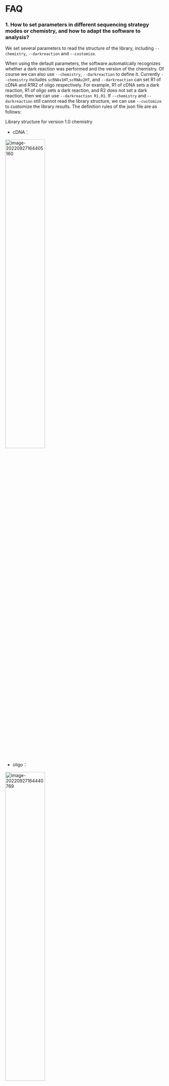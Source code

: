 # **FAQ**

### 1. How to set parameters in different sequencing strategy modes or chemistry, and how to adapt the software to analysis?

We set several parameters to read the structure of the library, including `--chemistry`, `--darkreaction` and `--customize`.

When using the default parameters, the software automatically recognizes whether a dark reaction was performed and the version of the chemistry. Of course we can also use `--chemistry`, `--darkreaction` to define it. Currently `--chemistry` includes `scRNAv1HT`,`scRNAv2HT`, and `--darkreaction` can set R1 of cDNA and R1R2 of oligo respectively. For example, R1 of cDNA sets a dark reaction, R1 of oligo sets a dark reaction, and R2 does not set a dark reaction, then we can use `--darkreaction R1,R1`. If `--chemistry` and `--darkreaction` still cannot read the library structure, we can use `--customize` to customize the library results. The definition rules of the json file are as follows:

Library structure for version 1.0 chemistry

- cDNA：

 <img src="https://s2.loli.net/2022/09/27/xOMpQlhtEZHJofB.png" alt="image-20220927164405160" width="50%">

- oligo：

 <img src="https://s2.loli.net/2022/09/27/IzaBlQOb2SvEjrW.png" alt="image-20220927164440769" width="50%">

The software uses the json file in the directory DNBC4tools/config to identify sequence information such as cell barcode, umi, and read.

The json file format is as follows:

```json
{
    "cell barcode tag":"CB",
    "cell barcode":[
     {
         "location":"R1:1-10",
            "distance":"1",
            "white list":[
                "TAACAGCCAA",
                "CTAAGAGTCC",
                ...
                "GTCTTCGGCT"
            ]
     },
     {
         "location":"R1:11-20"
            "distance":"1",
            "white list":[
                "TAACAGCCAA",
                "CTAAGAGTCC",
                ...
                "GTCTTCGGCT"
            ]
     },
    ],
    "UMI tag":"UR",
    "UMI":{
     "location":"R1:21-30",
    },
    "read 1":{
     "location":"R2:1-100",
    }
}
```

The tag information corresponding to the key of the json file:

| key                       | comment                                                      |
| ------------------------- | ------------------------------------------------------------ |
| cell barcode tag          | SAM tag for cell barcode, after corrected. "CB" is suggested. |
| cell barcode              | JSON array for cell barcode segments                         |
| cell barcode raw tag      | SAM tag for raw cell barcode; "CR" is suggested.             |
| cell barcode raw qual tag | SAM tag for cell barcode sequence quality; "CY" is suggested. |
| distance                  | minimal Hamming distance                                     |
| white list                | white list for cell barcodes                                 |
| location                  | location of sequence in read 1 or 2                          |
| sample barcode tag        | SAM tag for sample barcode                                   |
| sample barcode            | SAM tag for sample barcode sequence quality                  |
| UMI tag                   | SAM tag for UMI; "UR" is suggested for raw UMI; "UB" is suggested for corrected UMI |
| UMI qual tag              | SAM tag for UMI sequence quality                             |
| UMI                       | location value for the UMI                                   |
| read 1                    | read 1 location                                              |
| read 2                    | read 2 location                                              |

The cDNA library and the oligo library were sequenced separately, and the cDNA and oligo were dark-reacted with the immobilized sequences. Use `scRNA_beads_darkReaction.json` and `scRNA_oligo_darkReaction.json`.

```shell
cDNA
cell barcode:R1:1-10、R1:11-20
umi:R1:21-30
read 1:R2:1-100
oligo
cell barcode:R1:1-10、R1:11-20
read 1:R2:1-30
```

The cDNA library and the oligo library were sequenced on one chip, and the cDNA and oligo were dark-reacted only at the R1 end. Use `scRNA_beads_darkReaction.json` and `scRNA_oligo_R2_noDarkReaction.json`.

```shell
cDNA
cell barcode:R1:1-10、R1:11-20
umi:R1:21-30
read 1:R2:1-100
oligo
cell barcode:R1:1-10、R1:11-20
read 1:R2:1-10,R2:17-26,R2:33-42
```

For other sequencing strategies, you can customize the json file and fill in the location according to the location information.

<br />
<br />

### 2.Which parameter should cell_calling choose?

The default cell calling method is emptydrops.

- emptydrops

First determine the effective droplet beads, first use the high umi threshold method to expect to capture N beads, then sort according to the number of UMIs corresponding to each barcode, and take the UMI corresponding to the 99th quantile of the N cell barcodes with the highest number of UMIs. Divide the number by 10 as a cut-off. The number of UMIs in all cell barcodes is higher than the cut-off, which is the cell, otherwise it is the background), and then use emptydrops to distinguish the low-umi beads from the background beads (determine the background empty droplet set, use the Dirichlet-multinomial model to It is tested for significance with the UMI count corresponding to each bead, and a significant difference is the beads in the effective droplet, otherwise it is the background beads).

- barcoderanks

Arrange the cell barcodes according to the number of UMIs from high to low, and fit the curve. The number of UMIs corresponding to the point with a large change in the slope of the curve is the cut-off. The number of UMIs corresponding to all cell barcodes is higher than the cut-off is the effective droplet. beads, otherwise background beads.

If you are not satisfied with the obtained cell results, you can replace the cell calling method to re-calculate or use forcecells to determine the number of umi to sort the top N beads for analysis.

<br />
<br />

